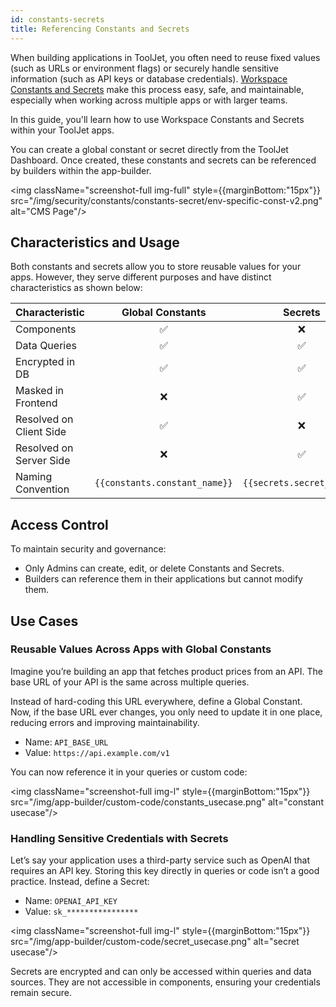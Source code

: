 ```yaml
---
id: constants-secrets
title: Referencing Constants and Secrets 
---
```


When building applications in ToolJet, you often need to reuse fixed values (such as URLs or environment flags) or securely handle sensitive information (such as API keys or database credentials). [Workspace Constants and Secrets](/docs/security/constants/) make this process easy, safe, and maintainable, especially when working across multiple apps or with larger teams. 

In this guide, you'll learn how to use Workspace Constants and Secrets within your ToolJet apps. 

You can create a global constant or secret directly from the ToolJet Dashboard. Once created, these constants and secrets can be referenced by builders within the app-builder. 

<img className="screenshot-full img-full" style={{marginBottom:"15px"}} src="/img/security/constants/constants-secret/env-specific-const-v2.png" alt="CMS Page"/>

## Characteristics and Usage

Both constants and secrets allow you to store reusable values for your apps. However, they serve different purposes and have distinct characteristics as shown below:

|   Characteristic        |       Global Constants        |         Secrets           |
|-------------------------|:-----------------------------:|:-------------------------:|
| Components              |             ✅                |           ❌              |
| Data Queries          |             ✅                |           ✅              |
| Encrypted in DB         |             ✅                |           ✅              |
| Masked in Frontend      |             ❌                |           ✅              |
| Resolved on Client Side |             ✅                |           ❌              |
| Resolved on Server Side |             ❌                |           ✅              |
| Naming Convention       | `{{constants.constant_name}}` | `{{secrets.secret_name}}` |

## Access Control

To maintain security and governance:
- Only Admins can create, edit, or delete Constants and Secrets.
- Builders can reference them in their applications but cannot modify them.

## Use Cases

### Reusable Values Across Apps with Global Constants

Imagine you’re building an app that fetches product prices from an API. The base URL of your API is the same across multiple queries.

Instead of hard-coding this URL everywhere, define a Global Constant. Now, if the base URL ever changes, you only need to update it in one place, reducing errors and improving maintainability.

- Name: `API_BASE_URL`
- Value: `https://api.example.com/v1`

You can now reference it in your queries or custom code:

<img className="screenshot-full img-l" style={{marginBottom:"15px"}} src="/img/app-builder/custom-code/constants_usecase.png" alt="constant usecase"/>

### Handling Sensitive Credentials with Secrets

Let’s say your application uses a third-party service such as OpenAI that requires an API key. Storing this key directly in queries or code isn’t a good practice. Instead, define a Secret:

- Name: `OPENAI_API_KEY`
- Value: `sk_****************`

<img className="screenshot-full img-l" style={{marginBottom:"15px"}} src="/img/app-builder/custom-code/secret_usecase.png" alt="secret usecase"/>

Secrets are encrypted and can only be accessed within queries and data sources. They are not accessible in components, ensuring your credentials remain secure.
